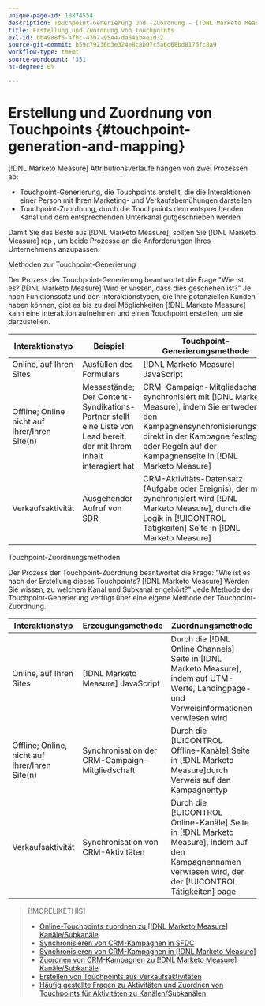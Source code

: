 ```yaml
---
unique-page-id: 18874554
description: Touchpoint-Generierung und -Zuordnung - [!DNL Marketo Measure] - Produktdokumentation
title: Erstellung und Zuordnung von Touchpoints
exl-id: bb4988f5-4fbc-43b7-9544-da541b8e1d32
source-git-commit: b59c79236d3e324e8c8b07c5a6d68bd8176fc8a9
workflow-type: tm+mt
source-wordcount: '351'
ht-degree: 0%

---
```


# Erstellung und Zuordnung von Touchpoints {#touchpoint-generation-and-mapping}

[!DNL Marketo Measure] Attributionsverläufe hängen von zwei Prozessen ab:

* Touchpoint-Generierung, die Touchpoints erstellt, die die Interaktionen einer Person mit Ihren Marketing- und Verkaufsbemühungen darstellen
* Touchpoint-Zuordnung, durch die Touchpoints dem entsprechenden Kanal und dem entsprechenden Unterkanal gutgeschrieben werden

Damit Sie das Beste aus [!DNL Marketo Measure], sollten Sie [!DNL Marketo Measure] rep , um beide Prozesse an die Anforderungen Ihres Unternehmens anzupassen.

Methoden zur Touchpoint-Generierung

Der Prozess der Touchpoint-Generierung beantwortet die Frage &quot;Wie ist es? [!DNL Marketo Measure] Wird er wissen, dass dies geschehen ist?&quot; Je nach Funktionssatz und den Interaktionstypen, die Ihre potenziellen Kunden haben können, gibt es bis zu drei Möglichkeiten [!DNL Marketo Measure] kann eine Interaktion aufnehmen und einen Touchpoint erstellen, um sie darzustellen.

| **Interaktionstyp** | **Beispiel** | **Touchpoint-Generierungsmethode** |
|---|---|---|
| Online, auf Ihren Sites | Ausfüllen des Formulars | [!DNL Marketo Measure] JavaScript |
| Offline; Online nicht auf Ihrer/Ihren Site(n) | Messestände; Der Content-Syndikations-Partner stellt eine Liste von Lead bereit, der mit Ihrem Inhalt interagiert hat | CRM-Campaign-Mitgliedschaft synchronisiert mit [!DNL Marketo Measure], indem Sie entweder den Kampagnensynchronisierungstyp direkt in der Kampagne festlegen oder Regeln auf der Kampagnenseite in [!DNL Marketo Measure] |
| Verkaufsaktivität | Ausgehender Aufruf von SDR | CRM-Aktivitäts-Datensatz (Aufgabe oder Ereignis), der mit synchronisiert wird [!DNL Marketo Measure], durch die Logik in [!UICONTROL Tätigkeiten] Seite in [!DNL Marketo Measure] |

Touchpoint-Zuordnungsmethoden

Der Prozess der Touchpoint-Zuordnung beantwortet die Frage: &quot;Wie ist es nach der Erstellung dieses Touchpoints? [!DNL Marketo Measure] Werden Sie wissen, zu welchem Kanal und Subkanal er gehört?&quot; Jede Methode der Touchpoint-Generierung verfügt über eine eigene Methode der Touchpoint-Zuordnung.

| **Interaktionstyp** | **Erzeugungsmethode** | **Zuordnungsmethode** |
|---|---|---|
| Online, auf Ihren Sites | [!DNL Marketo Measure] JavaScript | Durch die [!DNL Online Channels] Seite in [!DNL Marketo Measure], indem auf UTM-Werte, Landingpage- und Verweisinformationen verwiesen wird |
| Offline; Online, nicht auf Ihrer/Ihren Site(n) | Synchronisation der CRM-Campaign-Mitgliedschaft | Durch die [!UICONTROL Offline-Kanäle] Seite in [!DNL Marketo Measure]durch Verweis auf den Kampagnentyp |
| Verkaufsaktivität | Synchronisation von CRM-Aktivitäten | Durch die [!UICONTROL Online-Kanäle] Seite in [!DNL Marketo Measure], indem auf den Kampagnennamen verwiesen wird, der der [!UICONTROL Tätigkeiten] page |

>[!MORELIKETHIS]
>
>* [Online-Touchpoints zuordnen zu [!DNL Marketo Measure] Kanäle/Subkanäle](/help/channel-tracking-and-setup/online-channels/online-custom-channel-setup.md)
>* [Synchronisieren von CRM-Kampagnen in SFDC](/help/channel-tracking-and-setup/offline-channels/syncing-offline-campaigns.md)
>* [Synchronisieren von CRM-Kampagnen in [!DNL Marketo Measure]](/help/channel-tracking-and-setup/offline-channels/custom-campaign-sync.md)
>* [Zuordnen von CRM-Kampagnen zu [!DNL Marketo Measure] Kanäle/Subkanäle](/help/channel-tracking-and-setup/offline-channels/offline-custom-channel-setup.md)
>* [Erstellen von Touchpoints aus Verkaufsaktivitäten](/help/advanced-marketo-measure-features/activities-attribution/salesforce-activities-attribution.md)
>* [Häufig gestellte Fragen zu Aktivitäten und Zuordnen von Touchpoints für Aktivitäten zu Kanälen/Subkanälen](/help/advanced-marketo-measure-features/activities-attribution/activities-attribution-faq.md)


